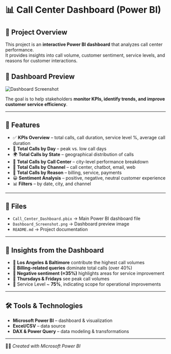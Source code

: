 # 📊 Call Center Dashboard (Power BI)

## 📌 Project Overview
This project is an **interactive Power BI dashboard** that analyzes call center performance.  
It provides insights into call volume, customer sentiment, service levels, and reasons for customer interactions.

## 📸 Dashboard Preview
![Dashboard Screenshot](https://github.com/sunehthakur77-bot/Call-Center-Project/blob/main/Dashboard%20Screen%20shot.png)


The goal is to help stakeholders **monitor KPIs, identify trends, and improve customer service efficiency**.

---

## 🔧 Features
- ✅ **KPIs Overview** – total calls, call duration, service level %, average call duration  
- 📅 **Total Calls by Day** – peak vs. low call days  
- 🌍 **Total Calls by State** – geographical distribution of calls  
- 🏢 **Total Calls by Call Center** – city-level performance breakdown  
- 🎯 **Total Calls by Channel** – call center, chatbot, email, web  
- 📑 **Total Calls by Reason** – billing, service, payments  
- 😀 **Sentiment Analysis** – positive, negative, neutral customer experience  
- 📊 **Filters** – by date, city, and channel  

---

## 📂 Files
- `Call_Center_Dashboard.pbix` → Main Power BI dashboard file  
- `Dashboard_Screenshot.png` → Dashboard preview image  
- `README.md` → Project documentation  

---

## 🚀 Insights from the Dashboard
- 📌 **Los Angeles & Baltimore** contribute the highest call volumes  
- 📌 **Billing-related queries** dominate total calls (over 40%)  
- 📌 **Negative sentiment (≈35%)** highlights areas for service improvement  
- 📌 **Thursdays & Fridays** see peak call volumes  
- 📌 Service Level ~ **75%**, indicating scope for operational improvements  

---

## 🛠️ Tools & Technologies
- **Microsoft Power BI** – dashboard & visualization  
- **Excel/CSV** – data source  
- **DAX & Power Query** – data modeling & transformations  

---

👨‍💻 *Created with Microsoft Power BI*
